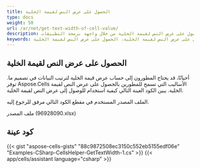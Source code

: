 ```yaml
---
title: الحصول على عرض النص لقيمة الخلية
type: docs
weight: 50
url: /ar/net/get-text-width-of-cell-value/
description: تعرّف على كيفية الحصول على عرض النص لقيمة الخلية من خلال واجهة برمجة التطبيقات Aspose.Cells for .NET.
keywords: الحصول على عرض النص لقيمة الخلية، الحصول على عرض النص لقيمة الخلية
---
```


## **الحصول على عرض النص لقيمة الخلية**

أحيانًا، قد يحتاج المطورون إلى حساب عرض قيمة الخلية لترتيب البيانات في تصميم ما. توفر Aspose.Cells الأساليب التي تسمح للمطورين بالحصول على عرض النص لقيمة الخلية. يبين الكود العينة التالي كيفية استخدام للوصول إلى عرض النص لقيمة الخلية.

الملف المصدر المستخدم في مقطع الكود التالي مرفق للرجوع إليه.

ملف المصدر (96928090.xlsx)

## كود عينة

{{< gist "aspose-cells-gists" "88c9872508ec3150c552eb5155edf06e" "Examples-CSharp-CellsHelper-GetTextWidth-1.cs" >}}
{{< app/cells/assistant language="csharp" >}}
